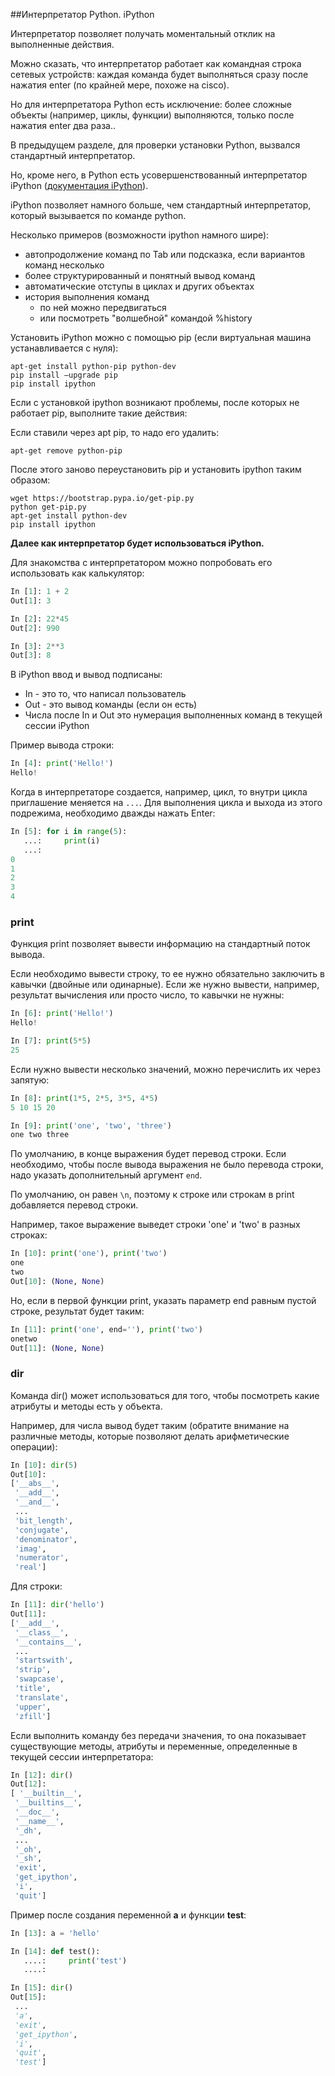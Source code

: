 ##Интерпретатор Python. iPython

Интерпретатор позволяет получать моментальный отклик на выполненные действия.

Можно сказать, что интерпретатор работает как командная строка сетевых устройств: каждая команда будет выполняться сразу после нажатия enter (по крайней мере, похоже на cisco).

Но для интерпретатора Python есть исключение: более сложные объекты (например, циклы, функции) выполняются, только после нажатия enter два раза..

В предыдущем разделе, для проверки установки Python, вызвался стандартный интерпретатор.

Но, кроме него, в Python есть усовершенствованный интерпретатор iPython ([документация iPython](http://ipython.readthedocs.io/en/stable/index.html)).

iPython позволяет намного больше, чем стандартный интерпретатор, который вызывается по команде python.

Несколько примеров (возможности ipython намного шире):
* автопродолжение команд по Tab или подсказка, если вариантов команд несколько
* более структурированный и понятный вывод команд
* автоматические отступы в циклах и других объектах
* история выполнения команд
  * по ней можно передвигаться
  * или посмотреть "волшебной" командой %history

Установить iPython можно с помощью pip (если виртуальная машина устанавливается с нуля):
```
apt-get install python-pip python-dev 
pip install —upgrade pip 
pip install ipython
```

Если с установкой ipython возникают проблемы, после которых не работает pip, выполните такие действия:

Если ставили через apt pip, то надо его удалить:
```
apt-get remove python-pip
```

После этого заново переустановить pip и установить ipython таким образом:
```
wget https://bootstrap.pypa.io/get-pip.py
python get-pip.py
apt-get install python-dev
pip install ipython
```


__Далее как интерпретатор будет использоваться iPython.__


Для знакомства с интерпретатором можно попробовать его использовать как калькулятор:
```python
In [1]: 1 + 2
Out[1]: 3

In [2]: 22*45
Out[2]: 990

In [3]: 2**3
Out[3]: 8
```

В iPython ввод и вывод подписаны:
* In - это то, что написал пользователь
* Out - это вывод команды (если он есть)
* Числа после In и Out это нумерация выполненных команд в текущей сессии iPython
 
Пример вывода строки:
```python
In [4]: print('Hello!')
Hello!
```

Когда в интерпретаторе создается, например, цикл, то внутри цикла приглашение меняется на ```...```.
Для выполнения цикла и выхода из этого подрежима, необходимо дважды нажать Enter:
```python
In [5]: for i in range(5):
   ...:     print(i)
   ...:     
0
1
2
3
4
```

### print

Функция print позволяет вывести информацию на стандартный поток вывода.

Если необходимо вывести строку, то ее нужно обязательно заключить в кавычки (двойные или одинарные). Если же нужно вывести, например, результат вычисления или просто число, то кавычки не нужны:
```python
In [6]: print('Hello!')
Hello!

In [7]: print(5*5)
25
```

Если нужно вывести несколько значений, можно перечислить их через запятую:
```python
In [8]: print(1*5, 2*5, 3*5, 4*5)
5 10 15 20

In [9]: print('one', 'two', 'three')
one two three
```
 
По умолчанию, в конце выражения будет перевод строки.
Если необходимо, чтобы после вывода выражения не было перевода строки, надо указать дополнительный аргумент ```end```.

По умолчанию, он равен ```\n```, поэтому к строке или строкам в print добавляется перевод строки.

Например, такое выражение выведет строки 'one' и 'two' в разных строках:
```python
In [10]: print('one'), print('two')
one
two
Out[10]: (None, None)
```

Но, если в первой функции print, указать параметр end равным пустой строке, результат будет таким:
```python
In [11]: print('one', end=''), print('two')
onetwo
Out[11]: (None, None)
```

### dir
Команда dir() может использоваться для того, чтобы посмотреть какие атрибуты и методы есть у объекта.

Например, для числа вывод будет таким (обратите внимание на различные методы, которые позволяют делать арифметические операции):
```python
In [10]: dir(5)
Out[10]: 
['__abs__',
 '__add__',
 '__and__',
 ...
 'bit_length',
 'conjugate',
 'denominator',
 'imag',
 'numerator',
 'real']
```

Для строки:
```python
In [11]: dir('hello')
Out[11]: 
['__add__',
 '__class__',
 '__contains__',
 ...
 'startswith',
 'strip',
 'swapcase',
 'title',
 'translate',
 'upper',
 'zfill']
```

Если выполнить команду без передачи значения, то она показывает существующие методы, атрибуты и переменные, определенные в текущей сессии интерпретатора:
```python
In [12]: dir()
Out[12]: 
[ '__builtin__',
 '__builtins__',
 '__doc__',
 '__name__',
 '_dh',
 ...
 '_oh',
 '_sh',
 'exit',
 'get_ipython',
 'i',
 'quit']
```

Пример после создания переменной __a__ и функции __test__:
```python
In [13]: a = 'hello'

In [14]: def test():
   ....:     print('test')
   ....:     

In [15]: dir()
Out[15]: 
 ...
 'a',
 'exit',
 'get_ipython',
 'i',
 'quit',
 'test']
```

